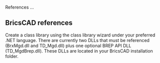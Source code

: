 References ...

## BricsCAD references
Create a class library using the class library wizard under your preferred .NET language. There are currently two DLLs that must be referenced (BrxMgd.dll and TD_Mgd.dll) plus one optional BREP API DLL (TD_MgdBrep.dll). These DLLs are located in your BricsCAD installation folder.